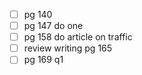 - [ ] pg 140
- [ ] pg 147 do one
- [ ] pg 158 do article on traffic
- [ ] review writing pg 165
- [ ] pg 169 q1

